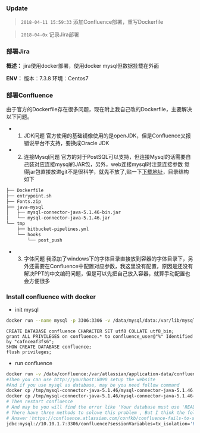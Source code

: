 ### Update

>`2018-04-11 15:59:33` 添加Confluence部署，重写Dockerfile 

>`2018-04-0x` 记录Jira部署

### 部署Jira

**概述：** jira使用docker部署，使用docker mysql但数据挂载在外面

**ENV：**
版本：7.3.8
环境：Centos7

### 部署Confluence

由于官方的Dockerfile存在很多问题，现在附上我自己改的Dockerfile，主要解决以下问题。

- 1. JDK问题
官方使用的基础镜像使用的是openJDK，但是Confluence又报错说平台不支持，要换成Oracle JDK

- 2. 连接Mysql问题
官方的对于PostSQL可以支持，但连接Mysql的话需要自己装对应连接mysql的JAR包，另外，web连接mysql时注意连接参数
觉得jar包直接放进git不是很科学，就先不放了,贴一下[下载地址](https://dev.mysql.com/downloads/file/?id=476197)，目录结构如下
```bash
├── Dockerfile
├── entrypoint.sh
├── Fonts.zip
├── java-mysql
│   ├── mysql-connector-java-5.1.46-bin.jar
│   └── mysql-connector-java-5.1.46.jar
└── tmp
    ├── bitbucket-pipelines.yml
    └── hooks
        └── post_push
```

- 3. 字体问题
我添加了windows下的字体目录直接放到容器的字体目录下，另外还需要在Confluence中配置对应参数，我这里没有配置，原因是还没有解决PPT的中文编码问题，但是可以先把自己放入容器，就算手动配置也会方便很多

### Install confluence with docker

- init mysql
``` bash
docker run --name mysql -p 3306:3306 -v /data/mysql/data:/var/lib/mysql -e MYSQL_ROOT_PASSWORD=root -idt mysql/mysql-server:latest --character-set-server=utf8 --collation-server=utf8_bin
```
```
CREATE DATABASE confluence CHARACTER SET utf8 COLLATE utf8_bin;
grant ALL PRIVILEGES on confluence.* to confluence_user@"%" Identified by "cafnceaf3fs6";
SHOW CREATE DATABASE confluence;
flush privileges;
```

- run confluence
``` bash
docker run -v /data/confluence:/var/atlassian/application-data/confluence --name="confluence" -d -p 8090:8090 -p 8091:8091 atlassian/confluence-server
#Then you can use http://yourhost:8090 setup the website
#And if you use mysql as database, may be you need follow command
docker cp /tmp/mysql-connector-java-5.1.46/mysql-connector-java-5.1.46.jar bbac1d7a421c:/opt/atlassian/confluence/confluence/WEB-INF/lib/mysql-connector-java-5.1.46.jar
docker cp /tmp/mysql-connector-java-5.1.46/mysql-connector-java-5.1.46-bin.jar bbac1d7a421c:/opt/atlassian/confluence/confluence/WEB-INF/lib/mysql-connector-java-5.1.46-bin.jar
# Then restart confluence
# And may be you will find the error like 'Your database must use 'READ-COMMITTED' as the default isolation level'
# There have three methods to solove this problem , But I think the following method is the most concise
# Answer：https://confluence.atlassian.com/confkb/confluence-fails-to-start-and-throws-mysql-session-isolation-level-repeatable-read-is-no-longer-supported-error-241568536.html
jdbc:mysql://10.10.1.7:3306/confluence?sessionVariables=tx_isolation='READ-COMMITTED'&useSSL=false
```

